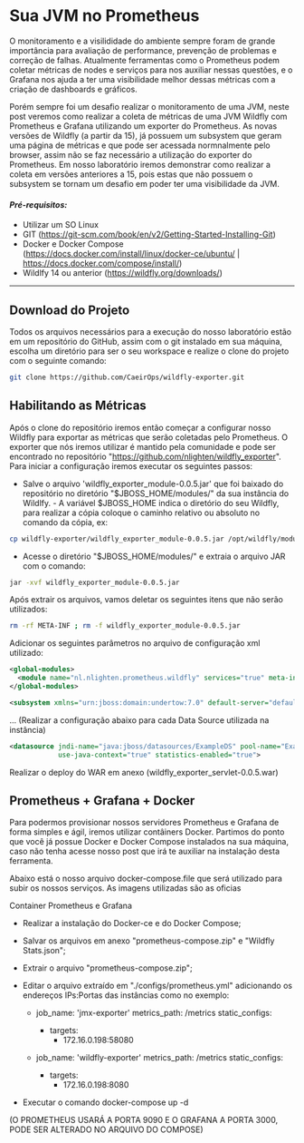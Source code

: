 # Sua JVM no Prometheus

O monitoramento e a visilididade do ambiente sempre foram de grande importância para avaliação de performance, prevenção de problemas e correção de falhas. Atualmente ferramentas como o Prometheus podem coletar métricas de nodes e serviços para nos auxiliar nessas questões, e o Grafana nos ajuda a ter uma visibilidade melhor dessas métricas com  a criação de dashboards e gráficos.

Porém sempre foi um desafio realizar o monitoramento de uma JVM, neste post veremos como realizar a coleta de métricas de uma JVM Wildfly com Prometheus e Grafana utilizando um exporter do Prometheus.
As novas versões de Wildfly (a partir da 15), já possuem um subsystem que geram uma página de métricas e que pode ser acessada normnalmente pelo browser, assim não se faz necessário a utilização do exporter do Prometheus. Em nosso laboratório iremos demonstrar como realizar a coleta em versões anteriores a 15, pois estas que não possuem o subsystem se tornam um desafio em poder ter uma visibilidade da JVM.

#### *Pré-requisitos:*

* Utilizar um SO Linux
* GIT (https://git-scm.com/book/en/v2/Getting-Started-Installing-Git)
* Docker e Docker Compose (https://docs.docker.com/install/linux/docker-ce/ubuntu/ | https://docs.docker.com/compose/install/)
* Wildlfy 14 ou anterior (https://wildfly.org/downloads/)

---
## Download do Projeto

Todos os arquivos necessários para a execução do nosso laboratório estão em um repositório do GitHub, assim com o git instalado em sua máquina, escolha um diretório para ser o seu workspace e realize o clone do projeto com o seguinte comando:

```bash
git clone https://github.com/CaeirOps/wildfly-exporter.git
```

## Habilitando as Métricas

Após o clone do repositório iremos então começar a configurar nosso Wildfly para exportar as métricas que serão coletadas pelo Prometheus. O exporter que nós iremos utilizar é mantido pela comunidade e pode ser encontrado no repositório "https://github.com/nlighten/wildfly_exporter". Para iniciar a configuração iremos executar os seguintes passos:

* Salve o arquivo 'wildfly_exporter_module-0.0.5.jar' que foi baixado do repositório no diretório "$JBOSS_HOME/modules/" da sua instância do Wildlfy. - A variável $JBOSS_HOME indica o diretório do seu Wildfly, para realizar a cópia coloque o caminho relativo ou absoluto no comando da cópia, ex:

```bash
cp wildfly-exporter/wildfly_exporter_module-0.0.5.jar /opt/wildfly/modules/
````

* Acesse o diretório "$JBOSS_HOME/modules/" e extraia o arquivo JAR com o comando:

```bash
jar -xvf wildfly_exporter_module-0.0.5.jar
```

Após extrair os arquivos, vamos deletar os seguintes itens que não serão utilizados:

```bash
rm -rf META-INF ; rm -f wildfly_exporter_module-0.0.5.jar
```

Adicionar os seguintes parâmetros no arquivo de configuração xml utilizado:

```xml
<global-modules>
  <module name="nl.nlighten.prometheus.wildfly" services="true" meta-inf="true"/>
</global-modules>
```

```xml
<subsystem xmlns="urn:jboss:domain:undertow:7.0" default-server="default-server" default-virtual-host="default-host" default-servlet-container="default" default-security-domain="other" statistics-enabled="true">
````

... (Realizar a configuração abaixo para cada Data Source utilizada na instância)

```xml
<datasource jndi-name="java:jboss/datasources/ExampleDS" pool-name="ExampleDS" enabled="true"
            use-java-context="true" statistics-enabled="true">
````

Realizar o deploy do WAR em anexo (wildfly_exporter_servlet-0.0.5.war)

## Prometheus + Grafana + Docker

Para podermos provisionar nossos servidores Prometheus e Grafana de forma simples e ágil, iremos utilizar contâiners Docker. Partimos do ponto que você já possue Docker e Docker Compose instalados na sua máquina, caso não tenha acesse nosso post que irá te auxiliar na instalação desta ferramenta.

Abaixo está o nosso arquivo docker-compose.file que será utilizado para subir os nossos serviços. As imagens utilizadas são as oficias

Container Prometheus e Grafana

- Realizar a instalação do Docker-ce e do Docker Compose;
- Salvar os arquivos em anexo "prometheus-compose.zip" e "Wildfly Stats.json";
- Extrair o arquivo "prometheus-compose.zip";
- Editar o arquivo extraído em "./configs/prometheus.yml" adicionando os endereços IPs:Portas das instâncias como no exemplo:

  - job_name: 'jmx-exporter'
    metrics_path: /metrics
    static_configs:
      - targets:
        - 172.16.0.198:58080

  - job_name: 'wildfly-exporter'
    metrics_path: /metrics
    static_configs:
      - targets:
        - 172.16.0.198:8080

- Executar o comando docker-compose up -d

(O PROMETHEUS USARÁ A PORTA 9090 E O GRAFANA A PORTA 3000, PODE SER ALTERADO NO ARQUIVO DO COMPOSE)